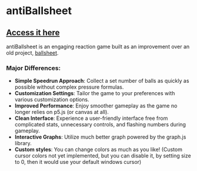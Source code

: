 # antiBallsheet

## [Access it here](https://dphdmn.github.io/antiBallsheet/)

antiBallsheet is an engaging reaction game built as an improvement over an old project, [ballsheet](https://github.com/dphdmn/ballsheet).

### Major Differences:
- **Simple Speedrun Approach**: Collect a set number of balls as quickly as possible without complex pressure formulas.
- **Customization Settings**: Tailor the game to your preferences with various customization options.
- **Improved Performance**: Enjoy smoother gameplay as the game no longer relies on p5.js (or canvas at all).
- **Clean Interface**: Experience a user-friendly interface free from complicated stats, unnecessary controls, and flashing numbers during gameplay.
- **Interactive Graphs**: Utilize much better graph powered by the graph.js library.
- **Custom styles**: You can change colors as much as you like! (Custom cursor colors not yet implemented, but you can disable it, by setting size to 0, then it would use your default windows cursor)